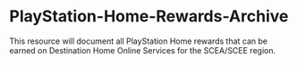 # PlayStation-Home-Rewards-Archive
This resource will document all PlayStation Home rewards that can be earned on Destination Home Online Services for the SCEA/SCEE region.

